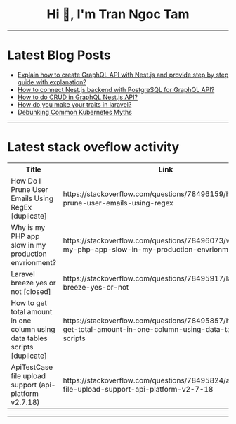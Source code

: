 <h1 align="center">Hi 👋, I'm Tran Ngoc Tam</h1>

---

# Latest Blog Posts 
<!-- BLOG-POST-LIST:START -->
- [Explain how to create GraphQL API with Nest.js and provide step by step guide with explanation?](https://dev.to/nadim_ch0wdhury/explain-how-to-create-graphql-api-with-nestjs-and-provide-step-by-step-guide-with-explanation-5eig)
- [How to connect Nest.js backend with PostgreSQL for GraphQL API?](https://dev.to/nadim_ch0wdhury/how-to-connect-nestjs-backend-with-postgresql-for-graphql-api-ddf)
- [How to do CRUD in GraphQL Nest.js API?](https://dev.to/nadim_ch0wdhury/how-to-do-crud-in-graphql-nestjs-api-2pe6)
- [How do you make your traits in laravel?](https://dev.to/rohiturane/how-do-you-make-your-traits-in-laravel-4okl)
- [Debunking Common Kubernetes Myths](https://dev.to/cyclops-ui/debunking-common-kubernetes-myths-1f3e)
<!-- BLOG-POST-LIST:END -->

---

# Latest stack oveflow activity
<table>
  <tr><th>Title</th><th>Link</th></tr>
  <!-- STACKOVERFLOW:START --><tr><td>How Do I Prune User Emails Using RegEx [duplicate]</td><td>https://stackoverflow.com/questions/78496159/how-do-i-prune-user-emails-using-regex</td></tr><tr><td>Why is my PHP app slow in my production envrionment?</td><td>https://stackoverflow.com/questions/78496073/why-is-my-php-app-slow-in-my-production-envrionment</td></tr><tr><td>Laravel breeze yes or not [closed]</td><td>https://stackoverflow.com/questions/78495917/laravel-breeze-yes-or-not</td></tr><tr><td>How to get total amount in one column using data tables scripts [duplicate]</td><td>https://stackoverflow.com/questions/78495857/how-to-get-total-amount-in-one-column-using-data-tables-scripts</td></tr><tr><td>ApiTestCase file upload support &lpar;api-platform v2.7.18&rpar;</td><td>https://stackoverflow.com/questions/78495824/apitestcase-file-upload-support-api-platform-v2-7-18</td></tr><!-- STACKOVERFLOW:END -->
</table>

---



